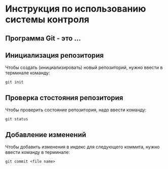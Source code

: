 # **Инструкция по использованию системы контроля** 

## Программа Git - это ...

## Инициализация репозитория

Чтобы создать (инициализировать) новый репозиторий, нужно ввести в терминале команду:

    git init

## Проверка стостояния репозитория

Чтобы проверить состояние репозитория, надо ввести команду:

    git status

## Добавление изменений

Чтобы добавить изменения в индекс для следующего коммита, нужно ввести команду в терминале:

    git commit <file name>